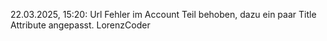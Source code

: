 22.03.2025, 15:20:
    Url Fehler im Account Teil behoben, dazu ein paar Title Attribute angepasst.
    LorenzCoder